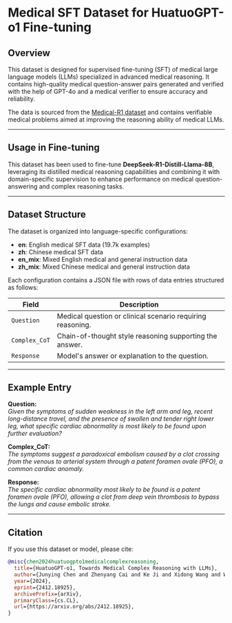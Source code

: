 # Medical SFT Dataset for HuatuoGPT-o1 Fine-tuning

## Overview

This dataset is designed for supervised fine-tuning (SFT) of medical large language models (LLMs) specialized in advanced medical reasoning. It contains high-quality medical question-answer pairs generated and verified with the help of GPT-4o and a medical verifier to ensure accuracy and reliability.

The data is sourced from the [Medical-R1 dataset](https://huggingface.co/datasets/FreedomIntelligence/Medical-R1-Distill-Data) and contains verifiable medical problems aimed at improving the reasoning ability of medical LLMs.

---

## Usage in Fine-tuning

This dataset has been used to fine-tune **DeepSeek-R1-Distill-Llama-8B**, leveraging its distilled medical reasoning capabilities and combining it with domain-specific supervision to enhance performance on medical question-answering and complex reasoning tasks.

---

## Dataset Structure

The dataset is organized into language-specific configurations:

- **en**: English medical SFT data (19.7k examples)
- **zh**: Chinese medical SFT data
- **en_mix**: Mixed English medical and general instruction data
- **zh_mix**: Mixed Chinese medical and general instruction data

Each configuration contains a JSON file with rows of data entries structured as follows:

| Field         | Description                                                |
| ------------- | ---------------------------------------------------------- |
| `Question`    | Medical question or clinical scenario requiring reasoning. |
| `Complex_CoT` | Chain-of-thought style reasoning supporting the answer.    |
| `Response`    | Model's answer or explanation to the question.             |

---

## Example Entry

**Question:**  
_Given the symptoms of sudden weakness in the left arm and leg, recent long-distance travel, and the presence of swollen and tender right lower leg, what specific cardiac abnormality is most likely to be found upon further evaluation?_

**Complex_CoT:**  
_The symptoms suggest a paradoxical embolism caused by a clot crossing from the venous to arterial system through a patent foramen ovale (PFO), a common cardiac anomaly._

**Response:**  
_The specific cardiac abnormality most likely to be found is a patent foramen ovale (PFO), allowing a clot from deep vein thrombosis to bypass the lungs and cause embolic stroke._

---

## Citation

If you use this dataset or model, please cite:

```bibtex
@misc{chen2024huatuogpto1medicalcomplexreasoning,
  title={HuatuoGPT-o1, Towards Medical Complex Reasoning with LLMs},
  author={Junying Chen and Zhenyang Cai and Ke Ji and Xidong Wang and Wanlong Liu and Rongsheng Wang and Jianye Hou and Benyou Wang},
  year={2024},
  eprint={2412.18925},
  archivePrefix={arXiv},
  primaryClass={cs.CL},
  url={https://arxiv.org/abs/2412.18925},
}
```
